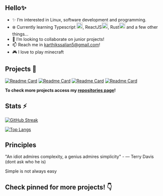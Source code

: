 
<!--
**Karthik-S-Salian/Karthik-S-Salian** is a ✨ _special_ ✨ repository because its `README.md` (this file) appears on your GitHub profile.

Here are some ideas to get you started:

- 🔭 I’m currently working on ...
- 🌱 I’m currently learning ...
- 👯 I’m looking to collaborate on ...
- 🤔 I’m looking for help with ...
- 💬 Ask me about ...
- 📫 How to reach me: ...
- 😄 Pronouns: ...
- ⚡ Fun fact: ...
-->

## Hello✨

- ✨ I’m interested in Linux, software development and programming.
- ❄️ Currently learning Typescript <img src="https://cdn.iconscout.com/icon/free/png-512/free-typescript-1174965.png?f=webp&w=256" width="20" height="20" />, ReactJS<img src="https://i.imgur.com/HjiP1xD.png" width="20" heigth="20">, Rust<img src="https://cdn.iconscout.com/icon/free/png-512/free-rust-458183.png?f=webp&w=256" width="20" heigth="20"> and a few other things... 
- 💠 I’m looking to collaborate on junior projects!
- 📫 Reach me in karthikssalian5@gmail.com!
- 🎮 I love to play minecraft
  
## Projects 💎

<a href="https://github.com/Karthik-S-Salian/bad-apple-terminal">![Readme Card](https://github-readme-stats.vercel.app/api/pin/?username=Karthik-S-Salian&repo=bad-apple-terminal&theme=aura)</a>
<a href="https://github.com/Karthik-S-Salian/firetools">![Readme Card](https://github-readme-stats.vercel.app/api/pin/?username=Karthik-S-Salian&repo=firetools&theme=aura)</a>
<a href="https://github.com/Karthik-S-Salian/nmamitloop">![Readme Card](https://github-readme-stats.vercel.app/api/pin/?username=Karthik-S-Salian&repo=nmamitloop&theme=aura)</a>
<a href="https://github.com/Karthik-S-Salian/docx-extractor-python">![Readme Card](https://github-readme-stats.vercel.app/api/pin/?username=Karthik-S-Salian&repo=docx-extractor-python&theme=aura)</a>

 **To check more projects access my [repositories page](https://github.com/Karthik-S-Salian?tab=repositories)!**

## Stats ⚡

[![GitHub Streak](https://streak-stats.demolab.com?user=Karthik-S-Salian&theme=tokyonight&date_format=j%20M%5B%20Y%5D&mode=weekly&card_width=600&card_height=214)](https://git.io/streak-stats)

[![Top Langs](https://github-readme-stats.vercel.app/api/top-langs/?username=Karthik-S-Salian&layout=compact&theme=tokyonight&langs_count=8)](https://github.com/anuraghazra/github-readme-stats)

## Principles

"An idiot admires complexity, a genius admires simplicity" - ― Terry Davis (dont ask who he is)

Simple is not always easy

## Check pinned for more projects! 👇